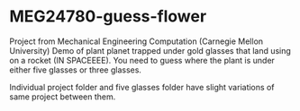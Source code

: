 # MEG24780-guess-flower
Project from Mechanical Engineering Computation (Carnegie Mellon University)
Demo of plant planet trapped under gold glasses that land using on a rocket (IN SPACEEEE). You need to guess where the plant is under either five glasses or three glasses.

Individual project folder and five glasses folder have slight variations of same project between them.

